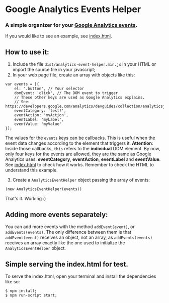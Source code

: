 # Google Analytics Events Helper
### A simple organizer for your [Google Analytics events](https://developers.google.com/analytics/devguides/collection/analyticsjs/).

If you would like to see an example, see [index.html](https://github.com/juniorgarcia/google-analytics-event-helper/blob/master/dist/index.html#L30).

## How to use it:
1. Include the file `dist/analytics-event-helper.min.js` in your HTML or import the
source file in your javascript;
2. In your web page file, create an array with objects like this:

```
var events = [{
    el: '.button', // Your selector
    domEvent: 'click', // The DOM event to trigger
    // These other keys are used as Google Analytics explains.
    // See: https://developers.google.com/analytics/devguides/collection/analyticsjs/events#event_fields
    eventCategory: 'test!',
    eventAction: 'myAction',
    eventLabel: 'myLabel',
    eventValue: 'myValue'
}];
```

The values for the `events` keys can be callbacks. This is useful when the event data changes according to
the element that triggers it. **Attention**: Inside those callbacks, `this` refers to the **individual**
DOM element. By now, only four keys for the events are allowed, they are the same as Google Analytics uses:
**eventCategory**, **eventAction**, **eventLabel** and **eventValue**.
See [index.html](https://github.com/juniorgarcia/google-analytics-event-helper/blob/master/dist/index.html#L30) to check how
it works. Remember to check the HTML to understand this example.

3. Create a `AnalyticsEventHelper` object passing the array of events:

```
(new AnalyticsEventHelper(events))
```

That's it. Working :)

## Adding more events separately:

You can add more events with the method `addEvent(event)`, or `addEvents(events)`. The only difference between them
is that `addEvent(event)` receives an object, not an array, as `addEvents(events)` receives an array exactly like the
one used to initialize the `AnalyticsEventHelper` object.

## Simple serving the index.html for test.
To serve the index.html, open your terminal and install the dependencies like so:

```
$ npm install;
$ npm run-script start;
```
